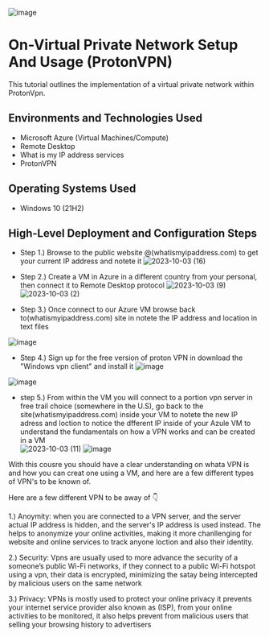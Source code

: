 ![image](https://github.com/oscarwinters/VPN/assets/146681785/73ed9b6a-3dc8-4603-9466-f9d40f83c503)


 
<h1>On-Virtual Private Network Setup And Usage (ProtonVPN)</h1>
This tutorial outlines the implementation of a virtual private network within ProtonVpn.<br />





<h2>Environments and Technologies Used</h2>

- Microsoft Azure (Virtual Machines/Compute)
- Remote Desktop
- What is my IP address services
- ProtonVPN

<h2>Operating Systems Used </h2>

- Windows 10 (21H2)

<h2>High-Level Deployment and Configuration Steps</h2>

- Step 1.) Browse to the public website @(whatismyipaddress.com) to get your current IP address and notete it
![2023-10-03 (16)](https://github.com/oscarwinters/VPN/assets/146681785/1bd79d85-5c88-420b-b9a9-c67ad9ca373c)

- Step 2.) Create a VM in Azure in a different country from your personal, then connect it to Remote Desktop protocol
![2023-10-03 (9)](https://github.com/oscarwinters/VPN/assets/146681785/626f7ec7-3130-46fe-baba-7a3cee3b0749)
![2023-10-03 (2)](https://github.com/oscarwinters/VPN/assets/146681785/a598dc8c-1ea8-4b2f-b000-62abde5a4175)


- Step 3.) Once connect to our Azure VM browse back to(whatismyipaddress.com) site in notete the IP address and location in text files 

![image](https://github.com/oscarwinters/VPN/assets/146681785/9648dca9-6034-45a9-bbf4-059602f54f54)


- Step 4.) Sign up for the free version of proton VPN in download the "Windows vpn client" and install it
![image](https://github.com/oscarwinters/VPN/assets/146681785/41c92950-3b33-420c-8bc3-9b56714fe160)

![image](https://github.com/oscarwinters/VPN/assets/146681785/24f4682d-b9f7-4766-b4d6-e75327a8adca)

- step 5.) From within the VM you will connect to a portion vpn server in free trail choice (somewhere in the U.S), go back to the site(whatismyipaddress.com) inside your VM to notete the new IP adress and loction to notice the dfferent IP inside of your Azule VM to understand the fundamentals on how a VPN works and can be created in a VM  
![2023-10-03 (11)](https://github.com/oscarwinters/VPN/assets/146681785/e2acfcc9-f4ef-4ad8-bb00-7c53d3385c5f)
![image](https://github.com/oscarwinters/VPN/assets/146681785/fd2e9541-f591-4ccb-a2b8-dafff9fdebcd)

With this cousre you should have a clear understanding on whata VPN is and how you can creat one using a VM, and here are a few different types of VPN's to be known of. 

Here are a few different VPN to be away of 👇

1.) Anoymity: when you are connected to a VPN server, and the server actual IP address is hidden, and the server's IP address is used instead. The helps to anonymize your online activities, making it more chanllenging for website and online services to track anyone loction and also their identity. 

2.) Security: Vpns are usually used to more advance the security of a someone’s public Wi-Fi networks, if they connect to a public Wi-Fi hotspot using a vpn, their data is encrypted, minimizing the satay being intercepted by malicious users on the same network 

3.) Privacy: VPNs is mostly used to protect your online privacy it prevents your internet service provider also known as (ISP), from your online activities to be monitored, it also helps prevent from malicious users that selling your browsing history to advertisers 
